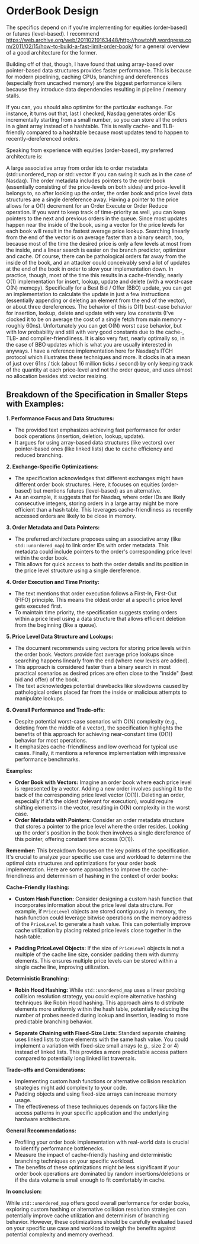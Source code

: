 # OrderBook Design
The specifics depend on if you're implementing for equities (order-based) or futures (level-based).
I recommend https://web.archive.org/web/20110219163448/http://howtohft.wordpress.com/2011/02/15/how-to-build-a-fast-limit-order-book/ for a general overview of a good architecture for the former.

Building off of that, though, I have found that using array-based over pointer-based data structures provides faster performance.
This is because for modern pipelining, caching CPUs, branching and dereferences (especially from uncached memory) are the biggest performance killers because they introduce data dependencies resulting in pipeline / memory stalls.

If you can, you should also optimize for the particular exchange.
For instance, it turns out that, last I checked, Nasdaq generates order IDs incrementally starting from a small number, so you can store all the orders in a giant array instead of a hashtable.
This is really cache- and TLB-friendly compared to a hashtable because most updates tend to happen to recently-dereferenced orders.

Speaking from experience with equities (order-based), my preferred architecture is:

A large associative array from order ids to order metadata (std::unordered_map or std::vector if you can swing it such as in the case of Nasdaq).
The order metadata includes pointers to the order book (essentially consisting of the price-levels on both sides) and price-level it belongs to, so after looking up the order,
the order book and price level data structures are a single dereference away.
Having a pointer to the price allows for a O(1) decrement for an Order Execute or Order Reduce operation.
If you want to keep track of time-priority as well, you can keep pointers to the next and previous orders in the queue.
Since most updates happen near the inside of the book, using a vector for the price levels for each book will result in the fastest average price lookup.
Searching linearly from the end of the vector is on average faster than a binary search, too,
because most of the time the desired price is only a few levels at most from the inside, and a linear search is easier on the branch predictor, optimizer and cache.
Of course, there can be pathological orders far away from the inside of the book, and an attacker could conceivably send a lot of updates at the end of the book in order to slow your implementation down.
In practice, though, most of the time this results in a cache-friendly, nearly O(1) implementation for insert, lookup, update and delete (with a worst-case O(N) memcpy).
Specifically for a Best Bid / Offer (BBO) update, you can get an implementation to calculate the update in just a few instructions (essentially appending or deleting an element from the end of the vector), or about three dereferences.
The behavior of this is O(1) best-case behavior for insertion, lookup, delete and update with very low constants (I've clocked it to be on average the cost of a single fetch from main memory - roughly 60ns).
Unfortunately you can get O(N) worst case behavior, but with low probability and still with very good constants due to the cache-, TLB- and compiler-friendliness.
It is also very fast, nearly optimally so, in the case of BBO updates which is what you are usually interested in anyways.
I have a reference implementation here for Nasdaq's ITCH protocol which illustrates these techniques and more.
It clocks in at a mean of just over 61ns / tick (about 16 million ticks / second) by only keeping track of the quantity at each price-level and not the order queue,
and uses almost no allocation besides std::vector resizing.

## Breakdown of the Specification in Smaller Steps with Examples:

**1. Performance Focus and Data Structures:**

  - The provided text emphasizes achieving fast performance for order book operations (insertion, deletion, lookup, update).
  - It argues for using array-based data structures (like vectors) over pointer-based ones (like linked lists) due to cache efficiency and reduced branching.

**2. Exchange-Specific Optimizations:**

  - The specification acknowledges that different exchanges might have different order book structures.
    Here, it focuses on equities (order-based) but mentions futures (level-based) as an alternative.
  - As an example, it suggests that for Nasdaq, where order IDs are likely consecutive integers, storing orders in a large array might be more efficient than a hash table.
    This leverages cache-friendliness as recently accessed orders are likely to be close in memory.

**3. Order Metadata and Data Pointers:**

  - The preferred architecture proposes using an associative array (like `std::unordered_map`) to link order IDs with order metadata.
    This metadata could include pointers to the order's corresponding price level within the order book.
  - This allows for quick access to both the order details and its position in the price level structure using a single dereference.

**4. Order Execution and Time Priority:**

  - The text mentions that order execution follows a First-In, First-Out (FIFO) principle.
    This means the oldest order at a specific price level gets executed first.
  - To maintain time priority, the specification suggests storing orders within a price level using a data structure that allows efficient deletion from the beginning (like a queue).

**5. Price Level Data Structure and Lookups:**

  - The document recommends using vectors for storing price levels within the order book.
    Vectors provide fast average price lookups since searching happens linearly from the end (where new levels are added).
  - This approach is considered faster than a binary search in most practical scenarios as desired prices are often close to the "inside" (best bid and offer) of the book.
  - The text acknowledges potential drawbacks like slowdowns caused by pathological orders placed far from the inside or malicious attempts to manipulate lookups.

**6. Overall Performance and Trade-offs:**

  - Despite potential worst-case scenarios with O(N) complexity (e.g., deleting from the middle of a vector),
    the specification highlights the benefits of this approach for achieving near-constant time (O(1)) behavior for most operations.
  - It emphasizes cache-friendliness and low overhead for typical use cases.
    Finally, it mentions a reference implementation with impressive performance benchmarks.

**Examples:**

* **Order Book with Vectors:** Imagine an order book where each price level is represented by a vector.
    Adding a new order involves pushing it to the back of the corresponding price level vector (O(1)).
    Deleting an order, especially if it's the oldest (relevant for execution), would require shifting elements in the vector, resulting in O(N) complexity in the worst case.
* **Order Metadata with Pointers:** Consider an order metadata structure that stores a pointer to the price level where the order resides.
    Looking up the order's position in the book then involves a single dereference of this pointer, offering constant time access (O(1)).

**Remember:** This breakdown focuses on the key points of the specification. It's crucial to analyze your specific use case and workload to determine the optimal data structures and optimizations for your order book implementation.
Here are some approaches to improve the cache-friendliness and determinism of hashing in the context of order books:

**Cache-Friendly Hashing:**

* **Custom Hash Function:** Consider designing a custom hash function that incorporates information about the price level data structure. For example, if `PriceLevel` objects are stored contiguously in memory, the hash function could leverage bitwise operations on the memory address of the `PriceLevel` to generate a hash value. This can potentially improve cache utilization by placing related price levels close together in the hash table.

* **Padding PriceLevel Objects:** If the size of `PriceLevel` objects is not a multiple of the cache line size, consider padding them with dummy elements. This ensures multiple price levels can be stored within a single cache line, improving utilization.

**Deterministic Branching:**

* **Robin Hood Hashing:** While `std::unordered_map` uses a linear probing collision resolution strategy, you could explore alternative hashing techniques like Robin Hood hashing. This approach aims to distribute elements more uniformly within the hash table, potentially reducing the number of probes needed during lookup and insertion, leading to more predictable branching behavior.

* **Separate Chaining with Fixed-Size Lists:**  Standard separate chaining uses linked lists to store elements with the same hash value. You could implement a variation with fixed-size small arrays (e.g., size 2 or 4) instead of linked lists. This provides a more predictable access pattern compared to potentially long linked list traversals.

**Trade-offs and Considerations:**

* Implementing custom hash functions or alternative collision resolution strategies might add complexity to your code.
* Padding objects and using fixed-size arrays can increase memory usage.
* The effectiveness of these techniques depends on factors like the access patterns in your specific application and the underlying hardware architecture.

**General Recommendations:**

* Profiling your order book implementation with real-world data is crucial to identify performance bottlenecks.
* Measure the impact of cache-friendly hashing and deterministic branching techniques on your specific workload.
* The benefits of these optimizations might be less significant if your order book operations are dominated by random insertions/deletions or if the data volume is small enough to fit comfortably in cache.

**In conclusion:**

While `std::unordered_map` offers good overall performance for order books, exploring custom hashing or alternative collision resolution strategies can potentially improve cache utilization and determinism of branching behavior. However, these optimizations should be carefully evaluated based on your specific use case and workload to weigh the benefits against potential complexity and memory overhead.
